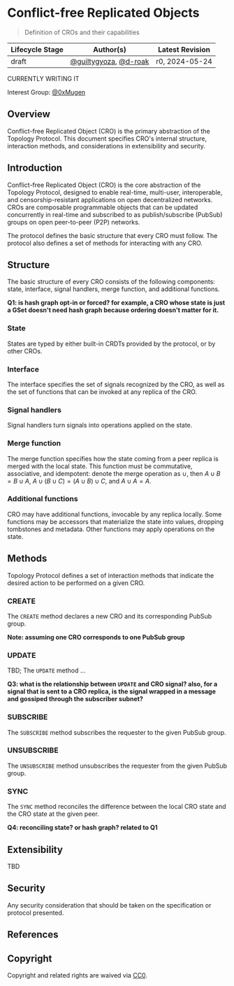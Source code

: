 # Conflict-free Replicated Objects

> Definition of CROs and their capabilities

| Lifecycle Stage | Author(s)                 | Latest Revision |
|-----------------|---------------------------|-----------------|
| draft           | [@guiltygyoza](https://github.com/guiltygyoza), [@d-roak](https://github.com/d-roak) | r0, 2024-05-24  |

CURRENTLY WRITING IT

Interest Group: [@0xMugen](https://github.com/0xMugen)

## Overview
Conflict-free Replicated Object (CRO) is the primary abstraction of the Topology Protocol. This document specifies CRO's internal structure, interaction methods, and considerations in extensibility and security.

## Introduction
Conflict-free Replicated Object (CRO) is the core abstraction of the Topology Protocol, designed to enable real-time, multi-user, interoperable, and censorship-resistant applications on open decentralized networks. CROs are composable programmable objects that can be updated concurrently in real-time and subscribed to as publish/subscribe (PubSub) groups on open peer-to-peer (P2P) networks.

The protocol defines the basic structure that every CRO must follow. The protocol also defines a set of methods for interacting with any CRO.

## Structure
The basic structure of every CRO consists of the following components: state, interface, signal handlers, merge function, and additional functions.

**Q1: is hash graph opt-in or forced? for example, a CRO whose state is just a GSet doesn't need hash graph because ordering doesn't matter for it.**

### State
States are typed by either built-in CRDTs provided by the protocol, or by other CROs.

### Interface
The interface specifies the set of signals recognized by the CRO, as well as the set of functions that can be invoked at any replica of the CRO.

### Signal handlers
Signal handlers turn signals into operations applied on the state.

### Merge function
The merge function specifies how the state coming from a peer replica is merged with the local state. This function must be commutative, associative, and idempotent: denote the merge operation as $\cup$, then $A \cup B = B \cup A$, $A \cup (B \cup C) = (A \cup B) \cup C$, and $A \cup A = A$.

### Additional functions
CRO may have additional functions, invocable by any replica locally. Some functions may be accessors that materialize the state into values, dropping tombstones and metadata. Other functions may apply operations on the state.

## Methods
Topology Protocol defines a set of interaction methods that indicate the desired action to be performed on a given CRO.

### CREATE
The `CREATE` method declares a new CRO and its corresponding PubSub group.

**Note: assuming one CRO corresponds to one PubSub group**

### UPDATE
TBD; The `UPDATE` method ...

**Q3: what is the relationship between `UPDATE` and CRO signal? also, for a signal that is sent to a CRO replica, is the signal wrapped in a message and gossiped through the subscriber subnet?**

### SUBSCRIBE
The `SUBSCRIBE` method subscribes the requester to the given PubSub group.

### UNSUBSCRIBE
The `UNSUBSCRIBE` method unsubscribes the requester from the given PubSub group.

### SYNC
The `SYNC` method reconciles the difference between the local CRO state and the CRO state at the given peer.

**Q4: reconciling state? or hash graph? related to Q1**

## Extensibility
TBD

## Security
Any security consideration that should be taken on the specification or protocol presented.

## References

## Copyright
Copyright and related rights are waived via [CC0](https://creativecommons.org/publicdomain/zero/1.0/).

